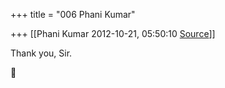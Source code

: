 +++
title = "006 Phani Kumar"

+++
[[Phani Kumar	2012-10-21, 05:50:10 [Source](https://groups.google.com/g/samskrita/c/Xp4WAqVfVos)]]



Thank you, Sir.  



